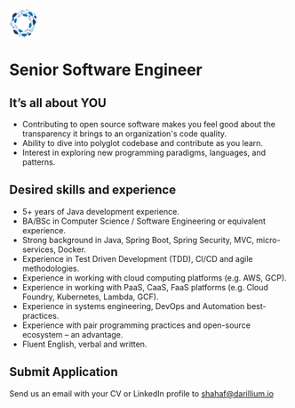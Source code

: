 <img src="/Images/darillium-logo.png" width=50 height=50>

# Senior Software Engineer

## It’s all about YOU
* Contributing to open source software makes you feel good about the transparency it brings to an organization's code quality.
* Ability to dive into polyglot codebase and contribute as you learn.
* Interest in exploring new programming paradigms, languages, and patterns.

## Desired skills and experience
* 5+ years of Java development experience.
* BA/BSc in Computer Science / Software Engineering or equivalent experience.
* Strong background in Java, Spring Boot, Spring Security, MVC, micro-services, Docker.
* Experience in Test Driven Development (TDD), CI/CD and agile methodologies.
* Experience in working with cloud computing platforms (e.g. AWS, GCP).
* Experience in working with PaaS, CaaS, FaaS platforms (e.g. Cloud Foundry, Kubernetes, Lambda, GCF).
* Experience in systems engineering, DevOps and Automation best-practices.
* Experience with pair programming practices and open-source ecosystem – an advantage.
* Fluent English, verbal and written.

## Submit Application
Send us an email with your CV or LinkedIn profile to <a href="mailto:shahaf@darillium.io">shahaf@darillium.io</a>
